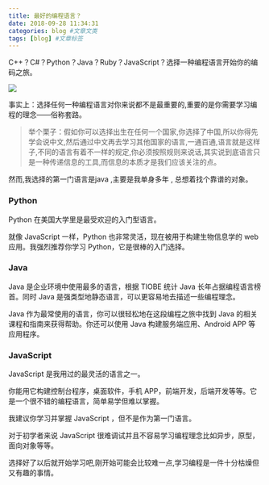 ```yaml
---
title: 最好的编程语言？
date: 2018-09-28 11:34:31
categories: blog #文章文类
tags: [blog] #文章标签
---
```

C++？C#？Python？Java？Ruby？JavaScript？选择一种编程语言开始你的编码之旅。

![](https://ws2.sinaimg.cn/large/006tKfTcgy1fq952y5gn6j318g0p0q88.jpg)
<!--more-->

事实上：选择任何一种编程语言对你来说都不是最重要的,重要的是你需要学习编程的理念——俗称套路。

>举个栗子：假如你可以选择出生在任何一个国家,你选择了中国,所以你得先学会说中文,然后通过中文再去学习其他国家的语言,一通百通,语言就是这样子,不同的语言有着不一样的规定,你必须按照规则来说话,其实说到底语言只是一种传递信息的工具,而信息的本质才是我们应该关注的点。

然而,我选择的第一门语言是java ,主要是我单身多年 , 总想着找个靠谱的对象。

### Python
Python 在美国大学里是最受欢迎的入门型语言。

就像 JavaScript 一样，Python 也非常灵活，现在被用于构建生物信息学的 web 应用。我强烈推荐你学习 Python，它是很棒的入门选择。

### Java
Java 是企业环境中使用最多的语言，根据 TIOBE 统计 Java 长年占据编程语言榜首。同时 Java 是强类型地静态语言，可以更容易地去描述一些编程理念。

Java 作为最常使用的语言，你可以很轻松地在这段编程之旅中找到 Java 的相关课程和指南来获得帮助。你还可以使用 Java 构建服务端应用、Android APP 等应用程序。

### JavaScript
JavaScript 是我用过的最灵活的语言之一。

你能用它构建控制台程序，桌面软件，手机 APP，前端开发，后端开发等等。它是一个很不错的编程语言，简单易学但难以掌握。

我建议你学习并掌握 JavaScript ，但不是作为第一门语言。

对于初学者来说 JavaScript 很难调试并且不容易学习编程理念比如异步，原型，面向对象等等。

选择好了以后就开始学习吧,刚开始可能会比较难一点,学习编程是一件十分枯燥但又有趣的事情。



















